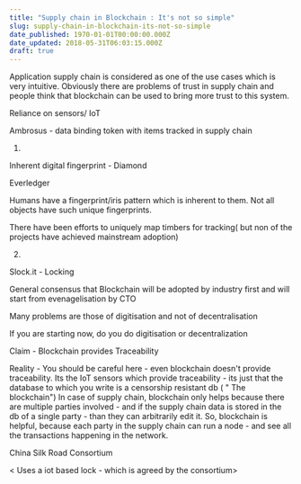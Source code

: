 ```yaml
---
title: "Supply chain in Blockchain : It's not so simple"
slug: supply-chain-in-blockchain-its-not-so-simple
date_published: 1970-01-01T00:00:00.000Z
date_updated: 2018-05-31T06:03:15.000Z
draft: true
---
```


Application supply chain is considered as one of the use cases which is very intuitive. Obviously there are problems of trust in supply chain and people think that blockchain can be used to bring more trust to this system.

Reliance on sensors/ IoT

Ambrosus - data binding token with items tracked in supply chain

1. 
Inherent digital fingerprint - Diamond

Everledger

Humans have a fingerprint/iris pattern which is inherent to them. Not all objects have such unique fingerprints.

There have been efforts to uniquely map timbers for tracking( but non of the projects have achieved mainstream adoption)

2. 
Slock.it - Locking

General consensus that Blockchain will be adopted by  industry first and will start from evenagelisation by CTO

Many problems are those of digitisation and not of decentralisation

If you are starting now, do you do digitisation or decentralization

Claim - Blockchain provides Traceability

Reality - You should be careful here  - even blockchain doesn't provide traceability. Its the IoT sensors which provide traceability - its just that the database to which you write is a censorship resistant db ( " The blockchain") In case of supply chain, blockchain only helps because there are multiple parties involved - and if the supply chain data is stored in the db of a single party - than they can arbitrarily edit it. So, blockchain is helpful, because each party in the supply chain can run a node - and see all the transactions happening in the network.

China Silk Road Consortium

< Uses a iot based lock - which is agreed by the consortium>
